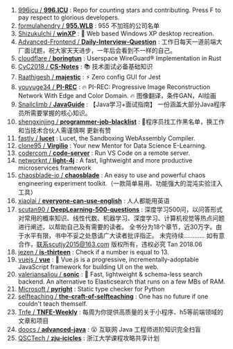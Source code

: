 1. [996icu / **996.ICU**](https://github.com/996icu/996.ICU) : Repo for counting stars and contributing. Press F to pay respect to glorious developers.
1. [formulahendry / **955.WLB**](https://github.com/formulahendry/955.WLB) : 955 不加班的公司名单
1. [ShizukuIchi / **winXP**](https://github.com/ShizukuIchi/winXP) : 🏁 Web based Windows XP desktop recreation.
1. [Advanced-Frontend / **Daily-Interview-Question**](https://github.com/Advanced-Frontend/Daily-Interview-Question) : 工作日每天一道前端大厂面试题，祝大家天天进步，一年后会看到不一样的自己。
1. [cloudflare / **boringtun**](https://github.com/cloudflare/boringtun) : Userspace WireGuard® Implementation in Rust
1. [CyC2018 / **CS-Notes**](https://github.com/CyC2018/CS-Notes) : 📚 技术面试必备基础知识
1. [Raathigesh / **majestic**](https://github.com/Raathigesh/majestic) : ⚡ Zero config GUI for Jest
1. [youyuge34 / **PI-REC**](https://github.com/youyuge34/PI-REC) : 🔥 PI-REC: Progressive Image Reconstruction Network With Edge and Color Domain. 🔥 图像翻译，条件GAN，AI绘画
1. [Snailclimb / **JavaGuide**](https://github.com/Snailclimb/JavaGuide) : 【Java学习+面试指南】 一份涵盖大部分Java程序员所需要掌握的核心知识。
1. [shengxinjing / **programmer-job-blacklist**](https://github.com/shengxinjing/programmer-job-blacklist) : 🙈程序员找工作黑名单，换工作和当技术合伙人需谨慎啊 更新有赞
1. [fastly / **lucet**](https://github.com/fastly/lucet) : Lucet, the Sandboxing WebAssembly Compiler.
1. [clone95 / **Virgilio**](https://github.com/clone95/Virgilio) : Your new Mentor for Data Science E-Learning.
1. [codercom / **code-server**](https://github.com/codercom/code-server) : Run VS Code on a remote server.
1. [networknt / **light-4j**](https://github.com/networknt/light-4j) : A fast, lightweight and more productive microservices framework
1. [chaosblade-io / **chaosblade**](https://github.com/chaosblade-io/chaosblade) : An easy to use and powerful chaos engineering experiment toolkit.（一款简单易用、功能强大的混沌实验注入工具）
1. [xiaolai / **everyone-can-use-english**](https://github.com/xiaolai/everyone-can-use-english) : 人人都能用英语
1. [scutan90 / **DeepLearning-500-questions**](https://github.com/scutan90/DeepLearning-500-questions) : 深度学习500问，以问答形式对常用的概率知识、线性代数、机器学习、深度学习、计算机视觉等热点问题进行阐述，以帮助自己及有需要的读者。 全书分为18个章节，近30万字。由于水平有限，书中不妥之处恳请广大读者批评指正。 未完待续............ 如有意合作，联系scutjy2015@163.com 版权所有，违权必究 Tan 2018.06
1. [jezen / **is-thirteen**](https://github.com/jezen/is-thirteen) : Check if a number is equal to 13.
1. [vuejs / **vue**](https://github.com/vuejs/vue) : 🖖 Vue.js is a progressive, incrementally-adoptable JavaScript framework for building UI on the web.
1. [valeriansaliou / **sonic**](https://github.com/valeriansaliou/sonic) : 🦔 Fast, lightweight & schema-less search backend. An alternative to Elasticsearch that runs on a few MBs of RAM.
1. [Microsoft / **pyright**](https://github.com/Microsoft/pyright) : Static type checker for Python
1. [selfteaching / **the-craft-of-selfteaching**](https://github.com/selfteaching/the-craft-of-selfteaching) : One has no future if one couldn't teach themself.
1. [Tnfe / **TNFE-Weekly**](https://github.com/Tnfe/TNFE-Weekly) : 每周为你提供高质量的关于小程序、h5等前端领域的文章和项目
1. [doocs / **advanced-java**](https://github.com/doocs/advanced-java) : 😮 互联网 Java 工程师进阶知识完全扫盲
1. [QSCTech / **zju-icicles**](https://github.com/QSCTech/zju-icicles) : 浙江大学课程攻略共享计划